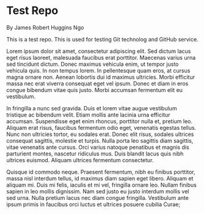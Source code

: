 # Test Repo

By James Robert Huggins Ngo

This is a test repo.
This is used for testing Git technolog and GitHub service.

Lorem ipsum dolor sit amet, consectetur adipiscing elit. Sed dictum lacus eget risus laoreet, malesuada faucibus erat porttitor. Maecenas varius urna sed tincidunt dictum. Donec maximus vehicula enim, ut tempor justo vehicula quis. In non tempus lorem. In pellentesque quam eros, at cursus magna ornare non. Aenean lobortis dui id maximus ultricies. Morbi efficitur massa nec erat viverra consequat eget vel ipsum. Donec et diam in eros congue bibendum vitae quis justo. Morbi accumsan fermentum elit eu vestibulum.

In fringilla a nunc sed gravida. Duis et lorem vitae augue vestibulum tristique ac bibendum velit. Etiam mollis ante lacinia urna efficitur accumsan. Suspendisse eget enim rhoncus, porttitor nulla et, pretium leo. Aliquam erat risus, faucibus fermentum odio eget, venenatis egestas tellus. Nunc non ultricies tortor, eu sodales erat. Donec elit risus, sodales ultrices consequat sagittis, molestie et turpis. Nulla porta leo sagittis diam sagittis, vitae venenatis ante cursus. Orci varius natoque penatibus et magnis dis parturient montes, nascetur ridiculus mus. Duis blandit lacus quis nibh ultrices euismod. Aliquam ultrices fermentum consectetur.

Quisque id commodo neque. Praesent fermentum, nibh eu finibus porttitor, massa nisl interdum tellus, id maximus diam sapien eget libero. Aliquam et aliquam mi. Duis mi felis, iaculis et mi vel, fringilla ornare leo. Nullam finibus sapien in leo mollis dignissim. Nam sed justo eu justo interdum mollis vel sed urna. Nulla pretium lacus nec diam congue fringilla. Vestibulum ante ipsum primis in faucibus orci luctus et ultrices posuere cubilia Curae;
